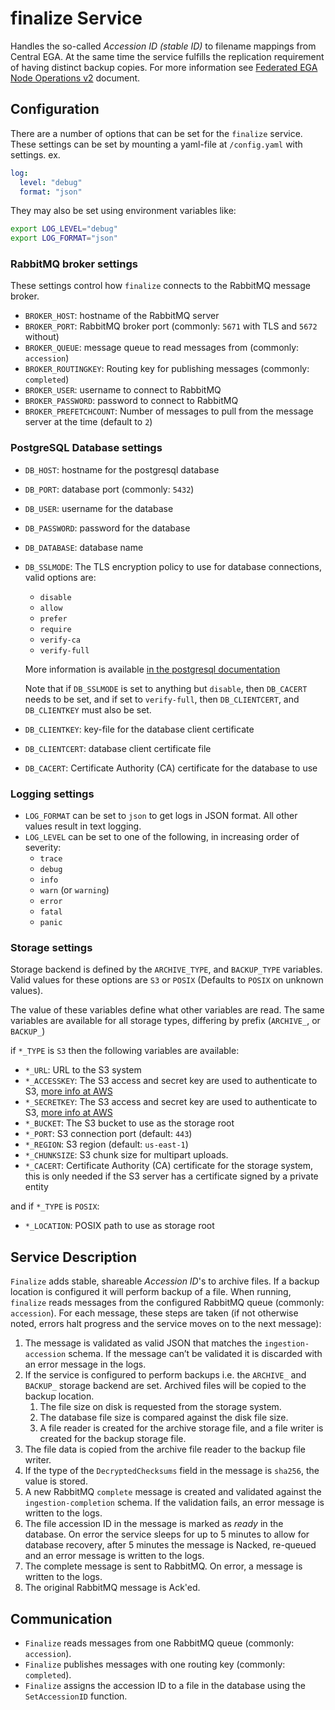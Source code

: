 # finalize Service

Handles the so-called _Accession ID (stable ID)_ to filename mappings from Central EGA.
At the same time the service fulfills the replication requirement of having distinct backup copies.
For more information see [Federated EGA Node Operations v2](https://ega-archive.org/assets/files/EGA-Node-Operations-v2.pdf) document.

## Configuration

There are a number of options that can be set for the `finalize` service.
These settings can be set by mounting a yaml-file at `/config.yaml` with settings.
ex.

```yaml
log:
  level: "debug"
  format: "json"
```

They may also be set using environment variables like:

```bash
export LOG_LEVEL="debug"
export LOG_FORMAT="json"
```

### RabbitMQ broker settings

These settings control how `finalize` connects to the RabbitMQ message broker.

- `BROKER_HOST`: hostname of the RabbitMQ server
- `BROKER_PORT`: RabbitMQ broker port (commonly: `5671` with TLS and `5672` without)
- `BROKER_QUEUE`: message queue to read messages from (commonly: `accession`)
- `BROKER_ROUTINGKEY`: Routing key for publishing messages (commonly: `completed`)
- `BROKER_USER`: username to connect to RabbitMQ
- `BROKER_PASSWORD`: password to connect to RabbitMQ
- `BROKER_PREFETCHCOUNT`: Number of messages to pull from the message server at the time (default to `2`)

### PostgreSQL Database settings

- `DB_HOST`: hostname for the postgresql database
- `DB_PORT`: database port (commonly: `5432`)
- `DB_USER`: username for the database
- `DB_PASSWORD`: password for the database
- `DB_DATABASE`: database name
- `DB_SSLMODE`: The TLS encryption policy to use for database connections, valid options are:
  - `disable`
  - `allow`
  - `prefer`
  - `require`
  - `verify-ca`
  - `verify-full`

  More information is available
  [in the postgresql documentation](https://www.postgresql.org/docs/current/libpq-ssl.html#LIBPQ-SSL-PROTECTION)

  Note that if `DB_SSLMODE` is set to anything but `disable`, then `DB_CACERT` needs to be set,
  and if set to `verify-full`, then `DB_CLIENTCERT`, and `DB_CLIENTKEY` must also be set.

- `DB_CLIENTKEY`: key-file for the database client certificate
- `DB_CLIENTCERT`: database client certificate file
- `DB_CACERT`: Certificate Authority (CA) certificate for the database to use

### Logging settings

- `LOG_FORMAT` can be set to `json` to get logs in JSON format. All other values result in text logging.
- `LOG_LEVEL` can be set to one of the following, in increasing order of severity:
  - `trace`
  - `debug`
  - `info`
  - `warn` (or `warning`)
  - `error`
  - `fatal`
  - `panic`

### Storage settings

Storage backend is defined by the `ARCHIVE_TYPE`, and `BACKUP_TYPE` variables.
Valid values for these options are `S3` or `POSIX`
(Defaults to `POSIX` on unknown values).

The value of these variables define what other variables are read.
The same variables are available for all storage types, differing by prefix (`ARCHIVE_`, or `BACKUP_`)

if `*_TYPE` is `S3` then the following variables are available:

- `*_URL`: URL to the S3 system
- `*_ACCESSKEY`: The S3 access and secret key are used to authenticate to S3,
[more info at AWS](https://docs.aws.amazon.com/general/latest/gr/aws-sec-cred-types.html#access-keys-and-secret-access-keys)
- `*_SECRETKEY`: The S3 access and secret key are used to authenticate to S3,
[more info at AWS](https://docs.aws.amazon.com/general/latest/gr/aws-sec-cred-types.html#access-keys-and-secret-access-keys)
- `*_BUCKET`: The S3 bucket to use as the storage root
- `*_PORT`: S3 connection port (default: `443`)
- `*_REGION`: S3 region (default: `us-east-1`)
- `*_CHUNKSIZE`: S3 chunk size for multipart uploads.
- `*_CACERT`: Certificate Authority (CA) certificate for the storage system, this is only needed if the S3 server has a certificate signed by a private entity

and if `*_TYPE` is `POSIX`:

- `*_LOCATION`: POSIX path to use as storage root

## Service Description

`Finalize` adds stable, shareable _Accession ID_'s to archive files.
If a backup location is configured it will perform backup of a file.
When running, `finalize` reads messages from the configured RabbitMQ queue (commonly: `accession`).
For each message, these steps are taken (if not otherwise noted, errors halt progress and the service moves on to the next message):

1. The message is validated as valid JSON that matches the `ingestion-accession` schema. If the message can’t be validated it is discarded with an error message in the logs.
2. If the service is configured to perform backups i.e. the `ARCHIVE_` and `BACKUP_` storage backend are set. Archived files will be copied to the backup location.
   1. The file size on disk is requested from the storage system.
   2. The database file size is compared against the disk file size.
   3. A file reader is created for the archive storage file, and a file writer is created for the backup storage file.
3. The file data is copied from the archive file reader to the backup file writer.
4. If the type of the `DecryptedChecksums` field in the message is `sha256`, the value is stored.
5. A new RabbitMQ `complete` message is created and validated against the `ingestion-completion` schema. If the validation fails, an error message is written to the logs.
6. The file accession ID in the message is marked as *ready* in the database. On error the service sleeps for up to 5 minutes to allow for database recovery, after 5 minutes the message is Nacked, re-queued and an error message is written to the logs.
7. The complete message is sent to RabbitMQ. On error, a message is written to the logs.
8. The original RabbitMQ message is Ack'ed.

## Communication

- `Finalize` reads messages from one RabbitMQ queue (commonly: `accession`).
- `Finalize` publishes messages with one routing key  (commonly: `completed`).
- `Finalize` assigns the accession ID to a file in the database using the `SetAccessionID` function.
